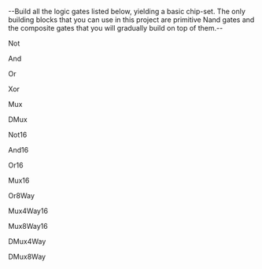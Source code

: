 --Build all the logic gates listed below, yielding a basic chip-set. The only building blocks that you can use in this project are primitive Nand gates and the composite gates that you will gradually build on top of them.--

  Not
  
  And
  
  Or
  
  Xor
  
  Mux
  
  DMux
  
  Not16
  
  And16
  
  Or16
  
  Mux16
  
  Or8Way
  
  Mux4Way16
  
  Mux8Way16
  
  DMux4Way
  
  DMux8Way
